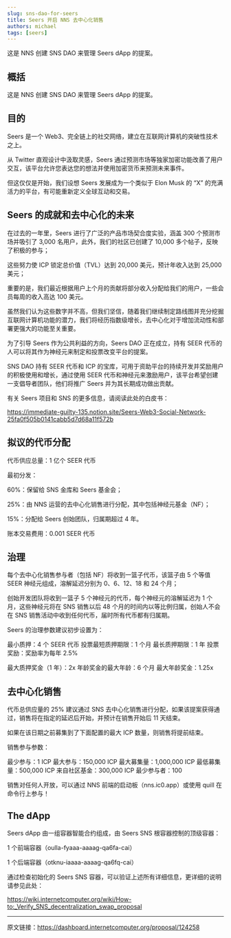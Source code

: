 ```yaml
---
slug: sns-dao-for-seers
title: Seers 开启 NNS 去中心化销售
authors: michael
tags: [seers]
---
```


这是 NNS 创建 SNS DAO 来管理 Seers dApp 的提案。

<!--truncate-->

## 概括

这是 NNS 创建 SNS DAO 来管理 Seers dApp 的提案。

## 目的

Seers 是一个 Web3、完全链上的社交网络，建立在互联网计算机的突破性技术之上。

从 Twitter 直观设计中汲取灵感，Seers 通过预测市场等独家加密功能改善了用户交互，该平台允许您表达您的想法并使用加密货币来预测未来事件。

但这仅仅是开始，我们设想 Seers 发展成为一个类似于 Elon Musk 的 “X” 的充满活力的平台，有可能重新定义全球互动和交易。

## Seers 的成就和去中心化的未来

在过去的一年里，Seers 进行了广泛的产品市场契合度实验，涵盖 300 个预测市场并吸引了 3,000 名用户，此外，我们的社区已创建了 10,000 多个帖子，反映了积极的参与；

这些努力使 ICP 锁定总价值（TVL）达到 20,000 美元，预计年收入达到 25,000 美元；

重要的是，我们最近根据用户上个月的贡献将部分收入分配给我们的用户，一些会员每周的收入高达 100 美元。

虽然我们认为这些数字并不高，但我们坚信，随着我们继续制定路线图并充分挖掘互联网计算机功能的潜力，我们将经历指数级增长，去中心化对于增加流动性和部署更强大的功能至关重要。

为了引导 Seers 作为公共利益的方向，Seers DAO 正在成立，持有 SEER 代币的人可以将其作为神经元来制定和投票改变平台的提案。

SNS DAO 持有 SEER 代币和 ICP 的宝库，可用于资助平台的持续开发并奖励用户的积极使用和增长，通过使用 SEER 代币和神经元来激励用户，该平台希望创建一支倡导者团队，他们将推广 Seers 并为其长期成功做出贡献。

有关 Seers 项目和 SNS 的更多信息，请阅读此处的白皮书：

https://immediate-guilty-135.notion.site/Seers-Web3-Social-Network-25fa0f505b0141cabb5d7d68a11f572b

## 拟议的代币分配

代币供应总量：1 亿个 SEER 代币

最初分发：

60%：保留给 SNS 金库和 Seers 基金会；

25%：由 NNS 运营的去中心化销售进行分配，其中包括神经元基金（NF）；

15%：分配给 Seers 创始团队，归属期超过 4 年。

账本交易费用：0.001 SEER 代币

## 治理

每个去中心化销售参与者（包括 NF）将收到一篮子代币，该篮子由 5 个等值 SEER 神经元组成，溶解延迟分别为 0、6、12、18 和 24 个月；

创始开发团队将收到一篮子 5 个神经元的代币，每个神经元的溶解延迟为 1 个月，这些神经元将在 SNS 销售以后 48 个月的时间内以等比例归属，创始人不会在 SNS 销售活动中收到任何代币，届时所有代币都有归属期。

Seers 的治理参数建议初步设置为：

最小质押：4 个 SEER 代币
投票最短质押期限：1 个月
最长质押期限：1 年
投票奖励：奖励率为每年 2.5%

最大质押奖金（1 年）：2x
年龄奖金的最大年龄：6 个月
最大年龄奖金：1.25x

## 去中心化销售

代币总供应量的 25% 建议通过 SNS 去中心化销售进行分配，如果该提案获得通过，销售将在指定的延迟后开始，并预计在销售开始后 11 天结束。

如果在该日期之前募集到了下面配置的最大 ICP 数量，则销售将提前结束。

销售参与参数：

最少参与：1 ICP
最大参与：150,000 ICP
最大募集量：1,000,000 ICP
最低募集量：500,000 ICP
来自社区基金：300,000 ICP
最少参与者：100

销售对任何人开放，可以通过 NNS 前端的启动板（nns.ic0.app）或使用 quill 在命令行上参与！

## The dApp

Seers dApp 由一组容器智能合约组成，由 Seers SNS 根容器控制的顶级容器：

1 个前端容器（oulla-fyaaa-aaaag-qa6fa-cai）

1 个后端容器（otknu-iaaaa-aaaag-qa6fq-cai）

通过检查初始化的 Seers SNS 容器，可以验证上述所有详细信息，更详细的说明请参见此处：

https://wiki.internetcomputer.org/wiki/How-to:_Verify_SNS_decentralization_swap_proposal

---

原文链接：https://dashboard.internetcomputer.org/proposal/124258
